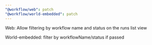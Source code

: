```yaml
---
"@workflow/web": patch
"@workflow/world-embedded": patch
---
```


Web: Allow filtering by workflow name and status on the runs list view

World-embedded: filter by workflowName/status if passed

